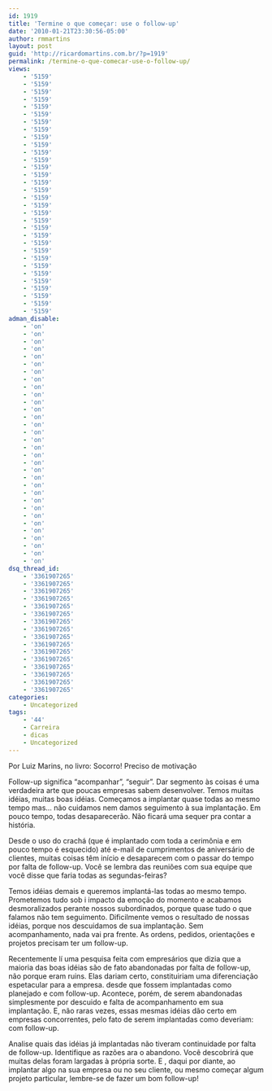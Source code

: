 ```yaml
---
id: 1919
title: 'Termine o que começar: use o follow-up'
date: '2010-01-21T23:30:56-05:00'
author: rmmartins
layout: post
guid: 'http://ricardomartins.com.br/?p=1919'
permalink: /termine-o-que-comecar-use-o-follow-up/
views:
    - '5159'
    - '5159'
    - '5159'
    - '5159'
    - '5159'
    - '5159'
    - '5159'
    - '5159'
    - '5159'
    - '5159'
    - '5159'
    - '5159'
    - '5159'
    - '5159'
    - '5159'
    - '5159'
    - '5159'
    - '5159'
    - '5159'
    - '5159'
    - '5159'
    - '5159'
    - '5159'
    - '5159'
    - '5159'
    - '5159'
    - '5159'
    - '5159'
    - '5159'
    - '5159'
    - '5159'
    - '5159'
adman_disable:
    - 'on'
    - 'on'
    - 'on'
    - 'on'
    - 'on'
    - 'on'
    - 'on'
    - 'on'
    - 'on'
    - 'on'
    - 'on'
    - 'on'
    - 'on'
    - 'on'
    - 'on'
    - 'on'
    - 'on'
    - 'on'
    - 'on'
    - 'on'
    - 'on'
    - 'on'
    - 'on'
    - 'on'
    - 'on'
    - 'on'
    - 'on'
    - 'on'
    - 'on'
    - 'on'
    - 'on'
    - 'on'
dsq_thread_id:
    - '3361907265'
    - '3361907265'
    - '3361907265'
    - '3361907265'
    - '3361907265'
    - '3361907265'
    - '3361907265'
    - '3361907265'
    - '3361907265'
    - '3361907265'
    - '3361907265'
    - '3361907265'
    - '3361907265'
    - '3361907265'
    - '3361907265'
    - '3361907265'
categories:
    - Uncategorized
tags:
    - '44'
    - Carreira
    - dicas
    - Uncategorized
---
```


Por Luiz Marins, no livro: Socorro! Preciso de motivação

Follow-up significa “acompanhar”, “seguir”. Dar segmento às coisas é uma verdadeira arte que poucas empresas sabem desenvolver. Temos muitas idéias, muitas boas idéias. Começamos a implantar quase todas ao mesmo tempo mas… não cuidamos nem damos seguimento à sua implantação. Em pouco tempo, todas desaparecerão. Não ficará uma sequer pra contar a história.

Desde o uso do crachá (que é implantado com toda a cerimônia e em pouco tempo é esquecido) até e-mail de cumprimentos de aniversário de clientes, muitas coisas têm início e desaparecem com o passar do tempo por falta de follow-up. Você se lembra das reuniões com sua equipe que você disse que faria todas as segundas-feiras?

Temos idéias demais e queremos implantá-las todas ao mesmo tempo. Prometemos tudo sob i impacto da emoção do momento e acabamos desmoralizados perante nossos subordinados, porque quase tudo o que falamos não tem seguimento. Dificilmente vemos o resultado de nossas idéias, porque nos descuidamos de sua implantação. Sem acompanhamento, nada vai pra frente. As ordens, pedidos, orientações e projetos precisam ter um follow-up.

Recentemente lí uma pesquisa feita com empresários que dizia que a maioria das boas idéias são de fato abandonadas por falta de follow-up, não porque eram ruins. Elas dariam certo, constituiriam uma diferenciação espetacular para a empresa. desde que fossem implantadas como planejado e com follow-up. Acontece, porém, de serem abandonadas simplesmente por descuido e falta de acompanhamento em sua implantação. E, não raras vezes, essas mesmas idéias dão certo em empresas concorrentes, pelo fato de serem implantadas como deveriam: com follow-up.

Analise quais das idéias já implantadas não tiveram continuidade por falta de follow-up. Identifique as razões ara o abandono. Você descobrirá que muitas delas foram largadas à própria sorte. E , daqui por diante, ao implantar algo na sua empresa ou no seu cliente, ou mesmo começar algum projeto particular, lembre-se de fazer um bom follow-up!